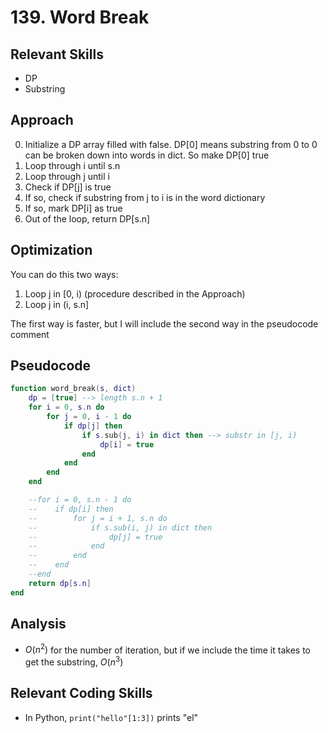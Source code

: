 # 139. Word Break

## Relevant Skills

- DP
- Substring

## Approach

0. Initialize a DP array filled with false.
    DP[0] means substring from 0 to 0 can be broken down into words in dict.
    So make DP[0] true
0. Loop through i until s.n
0. Loop through j until i
0. Check if DP[j] is true
0. If so, check if substring from j to i is in the word dictionary
0. If so, mark DP[i] as true
0. Out of the loop, return DP[s.n]

## Optimization

You can do this two ways:

1. Loop j in [0, i) (procedure described in the Approach)
2. Loop j in (i, s.n]

The first way is faster, but I will include the second way in the pseudocode comment

## Pseudocode

```lua
function word_break(s, dict)
    dp = [true] --> length s.n + 1
    for i = 0, s.n do
        for j = 0, i - 1 do
            if dp[j] then
                if s.sub(j, i) in dict then --> substr in [j, i)
                    dp[i] = true
                end
            end
        end
    end

    --for i = 0, s.n - 1 do
    --    if dp[i] then
    --        for j = i + 1, s.n do
    --            if s.sub(i, j) in dict then
    --                dp[j] = true
    --            end
    --        end
    --    end
    --end
    return dp[s.n]
end
```

## Analysis

- $O(n^{2})$ for the number of iteration, but if we include the time it takes to get the substring, $O(n^{3})$

## Relevant Coding Skills

- In Python, `print("hello"[1:3])` prints "el"

